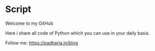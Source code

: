 # Script
Welcome to my GitHub

Here i share all code of Python which you can use in your daily basis.

Follow me: https://padharia.in/blog 

